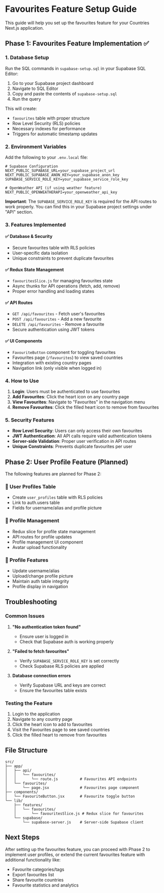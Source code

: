 # Favourites Feature Setup Guide

This guide will help you set up the favourites feature for your Countries Next.js application.

## Phase 1: Favourites Feature Implementation ✅

### 1. Database Setup

Run the SQL commands in `supabase-setup.sql` in your Supabase SQL Editor:

1. Go to your Supabase project dashboard
2. Navigate to SQL Editor
3. Copy and paste the contents of `supabase-setup.sql`
4. Run the query

This will create:

- `favourites` table with proper structure
- Row Level Security (RLS) policies
- Necessary indexes for performance
- Triggers for automatic timestamp updates

### 2. Environment Variables

Add the following to your `.env.local` file:

```env
# Supabase Configuration
NEXT_PUBLIC_SUPABASE_URL=your_supabase_project_url
NEXT_PUBLIC_SUPABASE_ANON_KEY=your_supabase_anon_key
SUPABASE_SERVICE_ROLE_KEY=your_supabase_service_role_key

# OpenWeather API (if using weather feature)
NEXT_PUBLIC_OPENWEATHERAPI=your_openweather_api_key
```

**Important**: The `SUPABASE_SERVICE_ROLE_KEY` is required for the API routes to work properly. You can find this in your Supabase project settings under "API" section.

### 3. Features Implemented

#### ✅ Database & Security

- Secure favourites table with RLS policies
- User-specific data isolation
- Unique constraints to prevent duplicate favourites

#### ✅ Redux State Management

- `favouritesSlice.js` for managing favourites state
- Async thunks for API operations (fetch, add, remove)
- Proper error handling and loading states

#### ✅ API Routes

- `GET /api/favourites` - Fetch user's favourites
- `POST /api/favourites` - Add a new favourite
- `DELETE /api/favourites` - Remove a favourite
- Secure authentication using JWT tokens

#### ✅ UI Components

- `FavouriteButton` component for toggling favourites
- Favourites page (`/favourites`) to view saved countries
- Integration with existing country pages
- Navigation link (only visible when logged in)

### 4. How to Use

1. **Login**: Users must be authenticated to use favourites
2. **Add Favourites**: Click the heart icon on any country page
3. **View Favourites**: Navigate to "Favourites" in the navigation menu
4. **Remove Favourites**: Click the filled heart icon to remove from favourites

### 5. Security Features

- **Row Level Security**: Users can only access their own favourites
- **JWT Authentication**: All API calls require valid authentication tokens
- **Server-side Validation**: Proper user verification in API routes
- **Unique Constraints**: Prevents duplicate favourites per user

## Phase 2: User Profile Feature (Planned)

The following features are planned for Phase 2:

### 🔄 User Profiles Table

- Create `user_profiles` table with RLS policies
- Link to auth.users table
- Fields for username/alias and profile picture

### 🔄 Profile Management

- Redux slice for profile state management
- API routes for profile updates
- Profile management UI component
- Avatar upload functionality

### 🔄 Profile Features

- Update username/alias
- Upload/change profile picture
- Maintain auth table integrity
- Profile display in navigation

## Troubleshooting

### Common Issues

1. **"No authentication token found"**

   - Ensure user is logged in
   - Check that Supabase auth is working properly

2. **"Failed to fetch favourites"**

   - Verify `SUPABASE_SERVICE_ROLE_KEY` is set correctly
   - Check Supabase RLS policies are applied

3. **Database connection errors**
   - Verify Supabase URL and keys are correct
   - Ensure the favourites table exists

### Testing the Feature

1. Login to the application
2. Navigate to any country page
3. Click the heart icon to add to favourites
4. Visit the Favourites page to see saved countries
5. Click the filled heart to remove from favourites

## File Structure

```
src/
├── app/
│   ├── api/
│   │   └── favourites/
│   │       └── route.js          # Favourites API endpoints
│   └── favourites/
│       └── page.jsx              # Favourites page component
├── components/
│   └── FavouriteButton.jsx       # Favourite toggle button
└── lib/
    ├── features/
    │   └── favourites/
    │       └── favouritesSlice.js # Redux slice for favourites
    └── supabase/
        └── supabase-server.js    # Server-side Supabase client
```

## Next Steps

After setting up the favourites feature, you can proceed with Phase 2 to implement user profiles, or extend the current favourites feature with additional functionality like:

- Favourite categories/tags
- Export favourites list
- Share favourite countries
- Favourite statistics and analytics